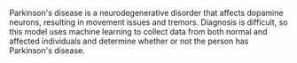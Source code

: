 Parkinson's disease is a neurodegenerative disorder that affects dopamine neurons, resulting in movement issues and tremors. Diagnosis is difficult, so this model uses machine learning to collect data from both normal and affected individuals and determine whether or not the person has Parkinson's disease.
